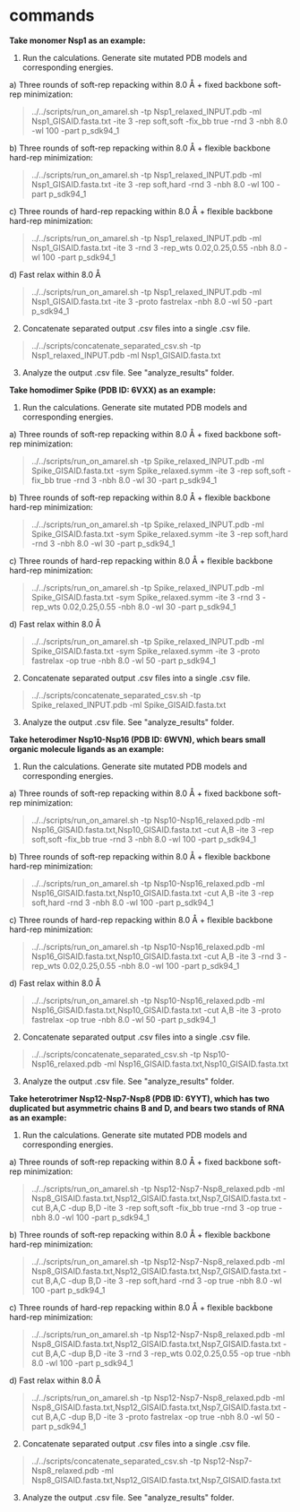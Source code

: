 # commands

**Take monomer Nsp1 as an example:**
1) Run the calculations. Generate site mutated PDB models and corresponding energies.

a) Three rounds of soft-rep repacking within 8.0 Å + fixed backbone soft-rep minimization:
> ../../scripts/run_on_amarel.sh -tp Nsp1_relaxed_INPUT.pdb -ml Nsp1_GISAID.fasta.txt -ite 3 -rep soft,soft -fix_bb true -rnd 3 -nbh 8.0 -wl 100 -part p_sdk94_1

b) Three rounds of soft-rep repacking within 8.0 Å + flexible backbone hard-rep minimization:
> ../../scripts/run_on_amarel.sh -tp Nsp1_relaxed_INPUT.pdb -ml Nsp1_GISAID.fasta.txt -ite 3 -rep soft,hard -rnd 3 -nbh 8.0 -wl 100 -part p_sdk94_1

c) Three rounds of hard-rep repacking within 8.0 Å + flexible backbone hard-rep minimization:
> ../../scripts/run_on_amarel.sh -tp Nsp1_relaxed_INPUT.pdb -ml Nsp1_GISAID.fasta.txt -ite 3 -rnd 3 -rep_wts 0.02,0.25,0.55 -nbh 8.0 -wl 100 -part p_sdk94_1

d) Fast relax within 8.0 Å
> ../../scripts/run_on_amarel.sh -tp Nsp1_relaxed_INPUT.pdb -ml Nsp1_GISAID.fasta.txt -ite 3 -proto fastrelax -nbh 8.0 -wl 50 -part p_sdk94_1

2) Concatenate separated output .csv files into a single .csv file.

> ../../scripts/concatenate_separated_csv.sh -tp Nsp1_relaxed_INPUT.pdb -ml Nsp1_GISAID.fasta.txt

3) Analyze the output .csv file. See "analyze_results" folder.

**Take homodimer Spike (PDB ID: 6VXX) as an example:**
1) Run the calculations. Generate site mutated PDB models and corresponding energies.

a) Three rounds of soft-rep repacking within 8.0 Å + fixed backbone soft-rep minimization:
> ../../scripts/run_on_amarel.sh -tp Spike_relaxed_INPUT.pdb -ml Spike_GISAID.fasta.txt -sym Spike_relaxed.symm -ite 3 -rep soft,soft -fix_bb true -rnd 3 -nbh 8.0 -wl 30 -part p_sdk94_1

b) Three rounds of soft-rep repacking within 8.0 Å + flexible backbone hard-rep minimization:
> ../../scripts/run_on_amarel.sh -tp Spike_relaxed_INPUT.pdb -ml Spike_GISAID.fasta.txt -sym Spike_relaxed.symm -ite 3 -rep soft,hard -rnd 3 -nbh 8.0 -wl 30 -part p_sdk94_1

c) Three rounds of hard-rep repacking within 8.0 Å + flexible backbone hard-rep minimization:
> ../../scripts/run_on_amarel.sh -tp Spike_relaxed_INPUT.pdb -ml Spike_GISAID.fasta.txt -sym Spike_relaxed.symm -ite 3 -rnd 3 -rep_wts 0.02,0.25,0.55 -nbh 8.0 -wl 30 -part p_sdk94_1

d) Fast relax within 8.0 Å
> ../../scripts/run_on_amarel.sh -tp Spike_relaxed_INPUT.pdb -ml Spike_GISAID.fasta.txt -sym Spike_relaxed.symm -ite 3 -proto fastrelax -op true -nbh 8.0 -wl 50 -part p_sdk94_1

2) Concatenate separated output .csv files into a single .csv file.

> ../../scripts/concatenate_separated_csv.sh -tp Spike_relaxed_INPUT.pdb -ml Spike_GISAID.fasta.txt

3) Analyze the output .csv file. See "analyze_results" folder.

**Take heterodimer Nsp10-Nsp16 (PDB ID: 6WVN), which bears small organic molecule ligands as an example:**
1) Run the calculations. Generate site mutated PDB models and corresponding energies.

a) Three rounds of soft-rep repacking within 8.0 Å + fixed backbone soft-rep minimization:
> ../../scripts/run_on_amarel.sh -tp Nsp10-Nsp16_relaxed.pdb -ml Nsp16_GISAID.fasta.txt,Nsp10_GISAID.fasta.txt -cut A,B -ite 3 -rep soft,soft -fix_bb true -rnd 3 -nbh 8.0 -wl 100 -part p_sdk94_1

b) Three rounds of soft-rep repacking within 8.0 Å + flexible backbone hard-rep minimization:
> ../../scripts/run_on_amarel.sh -tp Nsp10-Nsp16_relaxed.pdb -ml Nsp16_GISAID.fasta.txt,Nsp10_GISAID.fasta.txt -cut A,B -ite 3 -rep soft,hard -rnd 3 -nbh 8.0 -wl 100 -part p_sdk94_1

c) Three rounds of hard-rep repacking within 8.0 Å + flexible backbone hard-rep minimization:
> ../../scripts/run_on_amarel.sh -tp Nsp10-Nsp16_relaxed.pdb -ml Nsp16_GISAID.fasta.txt,Nsp10_GISAID.fasta.txt -cut A,B -ite 3 -rnd 3 -rep_wts 0.02,0.25,0.55 -nbh 8.0 -wl 100 -part p_sdk94_1

d) Fast relax within 8.0 Å
> ../../scripts/run_on_amarel.sh -tp Nsp10-Nsp16_relaxed.pdb -ml Nsp16_GISAID.fasta.txt,Nsp10_GISAID.fasta.txt -cut A,B -ite 3 -proto fastrelax -op true -nbh 8.0 -wl 50 -part p_sdk94_1

2) Concatenate separated output .csv files into a single .csv file.

> ../../scripts/concatenate_separated_csv.sh -tp Nsp10-Nsp16_relaxed.pdb -ml Nsp16_GISAID.fasta.txt,Nsp10_GISAID.fasta.txt

3) Analyze the output .csv file. See "analyze_results" folder.

**Take heterotrimer Nsp12-Nsp7-Nsp8 (PDB ID: 6YYT), which has two duplicated but asymmetric chains B and D, and bears two stands of RNA as an example:**
1) Run the calculations. Generate site mutated PDB models and corresponding energies.

a) Three rounds of soft-rep repacking within 8.0 Å + fixed backbone soft-rep minimization:
> ../../scripts/run_on_amarel.sh -tp Nsp12-Nsp7-Nsp8_relaxed.pdb -ml Nsp8_GISAID.fasta.txt,Nsp12_GISAID.fasta.txt,Nsp7_GISAID.fasta.txt -cut B,A,C -dup B,D -ite 3 -rep soft,soft -fix_bb true -rnd 3 -op true -nbh 8.0 -wl 100 -part p_sdk94_1

b) Three rounds of soft-rep repacking within 8.0 Å + flexible backbone hard-rep minimization:
> ../../scripts/run_on_amarel.sh -tp Nsp12-Nsp7-Nsp8_relaxed.pdb -ml Nsp8_GISAID.fasta.txt,Nsp12_GISAID.fasta.txt,Nsp7_GISAID.fasta.txt -cut B,A,C -dup B,D -ite 3 -rep soft,hard -rnd 3 -op true -nbh 8.0 -wl 100 -part p_sdk94_1

c) Three rounds of hard-rep repacking within 8.0 Å + flexible backbone hard-rep minimization:
> ../../scripts/run_on_amarel.sh -tp Nsp12-Nsp7-Nsp8_relaxed.pdb -ml Nsp8_GISAID.fasta.txt,Nsp12_GISAID.fasta.txt,Nsp7_GISAID.fasta.txt -cut B,A,C -dup B,D -ite 3 -rnd 3 -rep_wts 0.02,0.25,0.55 -op true -nbh 8.0 -wl 100 -part p_sdk94_1

d) Fast relax within 8.0 Å
> ../../scripts/run_on_amarel.sh -tp Nsp12-Nsp7-Nsp8_relaxed.pdb -ml Nsp8_GISAID.fasta.txt,Nsp12_GISAID.fasta.txt,Nsp7_GISAID.fasta.txt -cut B,A,C -dup B,D -ite 3 -proto fastrelax -op true -nbh 8.0 -wl 50 -part p_sdk94_1

2) Concatenate separated output .csv files into a single .csv file.

> ../../scripts/concatenate_separated_csv.sh -tp Nsp12-Nsp7-Nsp8_relaxed.pdb -ml Nsp8_GISAID.fasta.txt,Nsp12_GISAID.fasta.txt,Nsp7_GISAID.fasta.txt

3) Analyze the output .csv file. See "analyze_results" folder.
